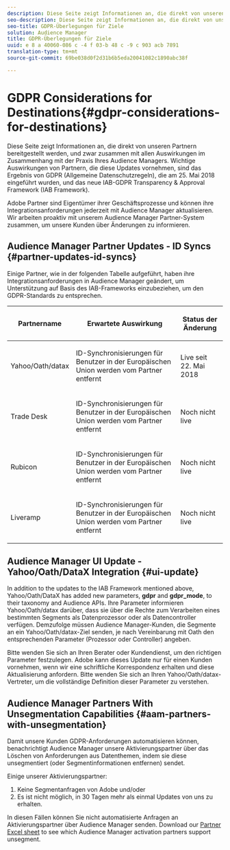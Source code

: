 ```yaml
---
description: Diese Seite zeigt Informationen an, die direkt von unseren Partnern bereitgestellt werden, und zwar zusammen mit allen Auswirkungen im Zusammenhang mit der Praxis Ihres Audience Managers. Wichtige Auswirkungen von Partnern, die diese Updates vornehmen, sind das Ergebnis von GDPR (Allgemeine Datenschutzregeln), die am 25. Mai 2018 eingeführt wurden, und das neue IAB-GDPR Transparency & Approval Framework (IAB Framework).
seo-description: Diese Seite zeigt Informationen an, die direkt von unseren Partnern bereitgestellt werden, und zwar zusammen mit allen Auswirkungen im Zusammenhang mit der Praxis Ihres Audience Managers. Wichtige Auswirkungen von Partnern, die diese Updates vornehmen, sind das Ergebnis von GDPR (Allgemeine Datenschutzregeln), die am 25. Mai 2018 eingeführt wurden, und das neue IAB-GDPR Transparency & Approval Framework (IAB Framework).
seo-title: GDPR-Überlegungen für Ziele
solution: Audience Manager
title: GDPR-Überlegungen für Ziele
uuid: e 8 a 40060-086 c -4 f 03-b 48 c -9 c 903 acb 7891
translation-type: tm+mt
source-git-commit: 69be038d0f2d31b6b5eda20041082c1890abc38f

---
```



# GDPR Considerations for Destinations{#gdpr-considerations-for-destinations}

Diese Seite zeigt Informationen an, die direkt von unseren Partnern bereitgestellt werden, und zwar zusammen mit allen Auswirkungen im Zusammenhang mit der Praxis Ihres Audience Managers. Wichtige Auswirkungen von Partnern, die diese Updates vornehmen, sind das Ergebnis von GDPR (Allgemeine Datenschutzregeln), die am 25. Mai 2018 eingeführt wurden, und das neue IAB-GDPR Transparency &amp; Approval Framework (IAB Framework).

Adobe Partner sind Eigentümer ihrer Geschäftsprozesse und können ihre Integrationsanforderungen jederzeit mit Audience Manager aktualisieren. Wir arbeiten proaktiv mit unserem Audience Manager Partner-System zusammen, um unsere Kunden über Änderungen zu informieren.

## Audience Manager Partner Updates - ID Syncs {#partner-updates-id-syncs}

Einige Partner, wie in der folgenden Tabelle aufgeführt, haben ihre Integrationsanforderungen in Audience Manager geändert, um Unterstützung auf Basis des IAB-Frameworks einzubeziehen, um den GDPR-Standards zu entsprechen.

<table id="table_335A470D4F10434E9CF587089FB54B0C"> 
 <thead> 
  <tr> 
   <th colname="col1" class="entry"> <p>Partnername </p> </th> 
   <th colname="col2" class="entry"> <p>Erwartete Auswirkung </p> </th> 
   <th colname="col3" class="entry"> <p>Status der Änderung </p> </th> 
  </tr>
 </thead>
 <tbody> 
  <tr> 
   <td colname="col1"> <p>Yahoo/Oath/datax </p> </td> 
   <td colname="col2"> <p>ID-Synchronisierungen für Benutzer in der Europäischen Union werden vom Partner entfernt </p> </td> 
   <td colname="col3"> <p>Live seit 22. Mai 2018 </p> </td> 
  </tr> 
  <tr> 
   <td colname="col1"> <p>Trade Desk </p> </td> 
   <td colname="col2"> <p>ID-Synchronisierungen für Benutzer in der Europäischen Union werden vom Partner entfernt </p> </td> 
   <td colname="col3"> <p>Noch nicht live </p> </td> 
  </tr> 
  <tr> 
   <td colname="col1"> <p>Rubicon </p> </td> 
   <td colname="col2"> <p>ID-Synchronisierungen für Benutzer in der Europäischen Union werden vom Partner entfernt </p> </td> 
   <td colname="col3"> <p>Noch nicht live </p> </td> 
  </tr> 
  <tr> 
   <td colname="col1"> <p>Liveramp </p> </td> 
   <td colname="col2"> <p>ID-Synchronisierungen für Benutzer in der Europäischen Union werden vom Partner entfernt </p> </td> 
   <td colname="col3"> <p>Noch nicht live </p> </td> 
  </tr> 
 </tbody> 
</table>

## Audience Manager UI Update - Yahoo/Oath/DataX Integration {#ui-update}

In addition to the updates to the IAB Framework mentioned above, Yahoo/Oath/DataX has added new parameters, **gdpr** and **gdpr_mode**, to their taxonomy and Audience APIs. Ihre Parameter informieren Yahoo/Oath/datax darüber, dass sie über die Rechte zum Verarbeiten eines bestimmten Segments als Datenprozessor oder als Datencontroller verfügen. Demzufolge müssen Audience Manager-Kunden, die Segmente an ein Yahoo/Oath/datax-Ziel senden, je nach Vereinbarung mit Oath den entsprechenden Parameter (Prozessor oder Controller) angeben.

Bitte wenden Sie sich an Ihren Berater oder Kundendienst, um den richtigen Parameter festzulegen. Adobe kann dieses Update nur für einen Kunden vornehmen, wenn wir eine schriftliche Korrespondenz erhalten und diese Aktualisierung anfordern. Bitte wenden Sie sich an Ihren Yahoo/Oath/datax-Vertreter, um die vollständige Definition dieser Parameter zu verstehen.

## Audience Manager Partners With Unsegmentation Capabilities {#aam-partners-with-unsegmentation}

Damit unsere Kunden GDPR-Anforderungen automatisieren können, benachrichtigt Audience Manager unsere Aktivierungspartner über das Löschen von Anforderungen aus Datenthemen, indem sie diese unsegmentiert (oder Segmentinformationen entfernen) sendet.

Einige unserer Aktivierungspartner:

1. Keine Segmentanfragen von Adobe und/oder
1. Es ist nicht möglich, in 30 Tagen mehr als einmal Updates von uns zu erhalten.

In diesen Fällen können Sie nicht automatisierte Anfragen an Aktivierungspartner über Audience Manager senden. Download our [Partner Excel sheet](/help/using/overview/aam-gdpr/assets/AAM-Partners-July2019.xlsx) to see which Audience Manager activation partners support unsegment.
